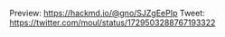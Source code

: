 Preview: https://hackmd.io/@gno/SJZgEePIp
Tweet: https://twitter.com/moul/status/1729503288767193322
